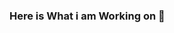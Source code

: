 ### Here is What i am Working on 👋

<!--
**smtbos/smtbos** is a ✨ _special_ ✨ repository because its `README.md` (this file) appears on your GitHub profile.

Here are some ideas to get you started:

- 🔭 I’m currently working on ... Website
- 🌱 I’m currently learning ... NodeJs
- 👯 I’m looking to collaborate on ... PHP
- 🤔 I’m looking for help with ... Laravel
- 💬 Ask me about ... Coding
- 📫 How to reach me: ... [My Website](https://smtcodes.in)
- 😄 Pronouns: ... He/Him
- ⚡ Fun fact: ... I Can Make Any Complex System
-->
